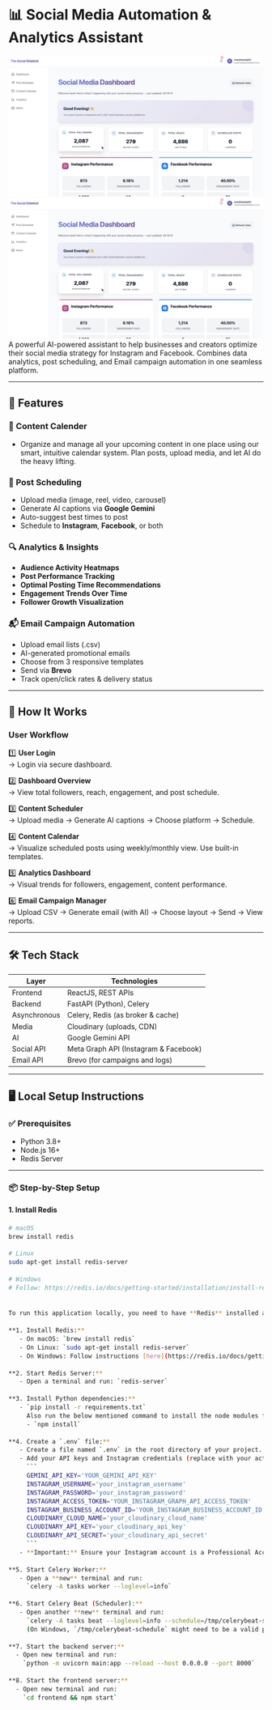 # 📊 Social Media Automation & Analytics Assistant

![Dashboard Preview](https://github.com/sweathabalaji/The-social-sidekick/blob/6b0d574f4c19765c8a6da9c2304c6c2255ae288e/Screenshot%202025-07-01%20at%208.37.52%20PM.png)
![Dashboard Preview](https://github.com/sweathabalaji/The-social-sidekick/blob/6b0d574f4c19765c8a6da9c2304c6c2255ae288e/Screenshot%202025-07-01%20at%208.37.52%20PM.png)
A powerful AI-powered assistant to help businesses and creators optimize their social media strategy for Instagram and Facebook. Combines data analytics, post scheduling, and Email campaign automation in one seamless platform.

---

## 🚀 Features

### 📅 Content Calender 
- Organize and manage all your upcoming content in one place using our smart, intuitive calendar system. Plan posts, upload media, and let AI do the heavy lifting.


### 📅 Post Scheduling
- Upload media (image, reel, video, carousel)
- Generate AI captions via **Google Gemini**
- Auto-suggest best times to post
- Schedule to **Instagram**, **Facebook**, or both

### 🔍 Analytics & Insights
- **Audience Activity Heatmaps**
- **Post Performance Tracking**
- **Optimal Posting Time Recommendations**
- **Engagement Trends Over Time**
- **Follower Growth Visualization**

### 📬 Email Campaign Automation
- Upload email lists (.csv)
- AI-generated promotional emails
- Choose from 3 responsive templates
- Send via **Brevo**
- Track open/click rates & delivery status

---

## 🧠 How It Works

### User Workflow

1️⃣ **User Login**  
→ Login via secure dashboard.

2️⃣ **Dashboard Overview**  
→ View total followers, reach, engagement, and post schedule.

3️⃣ **Content Scheduler**  
→ Upload media → Generate AI captions → Choose platform → Schedule.

4️⃣ **Content Calendar**  
→ Visualize scheduled posts using weekly/monthly view. Use built-in templates.

5️⃣ **Analytics Dashboard**  
→ Visual trends for followers, engagement, content performance.

6️⃣ **Email Campaign Manager**  
→ Upload CSV → Generate email (with AI) → Choose layout → Send → View reports.

---

## 🛠️ Tech Stack

| Layer         | Technologies                              |
|--------------|-------------------------------------------|
| Frontend     | ReactJS, REST APIs                        |
| Backend      | FastAPI (Python), Celery                  |
| Asynchronous | Celery, Redis (as broker & cache)         |
| Media        | Cloudinary (uploads, CDN)                 |
| AI           | Google Gemini API                         |
| Social API   | Meta Graph API (Instagram & Facebook)     |
| Email API    | Brevo (for campaigns and logs)            |

---

## 🖥️ Local Setup Instructions

### ✅ Prerequisites
- Python 3.8+
- Node.js 16+
- Redis Server

---

### 📦 Step-by-Step Setup

#### 1. Install Redis

```bash
# macOS
brew install redis

# Linux
sudo apt-get install redis-server

# Windows
# Follow: https://redis.io/docs/getting-started/installation/install-redis-on-windows/


To run this application locally, you need to have **Redis** installed and running, and then start **Celery Worker**, **Celery Beat**, and the **Streamlit app** in separate terminal windows.

**1. Install Redis:**
   - On macOS: `brew install redis`
   - On Linux: `sudo apt-get install redis-server`
   - On Windows: Follow instructions [here](https://redis.io/docs/getting-started/installation/install-redis-on-windows/)

**2. Start Redis Server:**
   - Open a terminal and run: `redis-server`

**3. Install Python dependencies:**
   - `pip install -r requirements.txt`
     Also run the below mentioned command to install the node modules from package.json:
     - `npm install`

**4. Create a `.env` file:**
   - Create a file named `.env` in the root directory of your project.
   - Add your API keys and Instagram credentials (replace with your actual values):
     ```
     GEMINI_API_KEY='YOUR_GEMINI_API_KEY'
     INSTAGRAM_USERNAME='your_instagram_username'
     INSTAGRAM_PASSWORD='your_instagram_password'
     INSTAGRAM_ACCESS_TOKEN='YOUR_INSTAGRAM_GRAPH_API_ACCESS_TOKEN'
     INSTAGRAM_BUSINESS_ACCOUNT_ID='YOUR_INSTAGRAM_BUSINESS_ACCOUNT_ID'
     CLOUDINARY_CLOUD_NAME='your_cloudinary_cloud_name'
     CLOUDINARY_API_KEY='your_cloudinary_api_key'
     CLOUDINARY_API_SECRET='your_cloudinary_api_secret'
     ```
   - **Important:** Ensure your Instagram account is a Professional Account (Creator or Business) and linked to a Facebook Page to use the Graph API. Obtain `INSTAGRAM_ACCESS_TOKEN` and `INSTAGRAM_BUSINESS_ACCOUNT_ID` via the [Facebook Graph API Explorer](https://developers.facebook.com/tools/explorer/).

**5. Start Celery Worker:**
   - Open a **new** terminal and run:
     `celery -A tasks worker --loglevel=info`

**6. Start Celery Beat (Scheduler):**
   - Open another **new** terminal and run:
     `celery -A tasks beat --loglevel=info --schedule=/tmp/celerybeat-schedule`
     (On Windows, `/tmp/celerybeat-schedule` might need to be a valid path like `C:\temp\celerybeat-schedule`)

**7. Start the backend server:**
  - Open new terminal and run:
    `python -m uvicorn main:app --reload --host 0.0.0.0 --port 8000`

**8. Start the frontend server:**
  - Open new terminal and run:
    `cd frontend && npm start`
 
